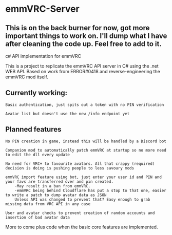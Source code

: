 # emmVRC-Server

## This is on the back burner for now, got more important things to work on. I'll dump what I have after cleaning the code up. Feel free to add to it.


c# API implementation for emmVRC

This is a project to replicate the emmVRC API server in C# using the .net WEB API. Based on work from ERROR#0418 and reverse-engineering the emmVRC mod itself.

## Currently working:
    Basic authentication, just spits out a token with no PIN verification
    
    Avatar list but doesn't use the new /info endpoint yet
    
## Planned features
    No PIN creation in game, instead this will be handled by a Discord bot
    
    Companion mod to automatically patch emmVRC at startup so no more need to edit the dll every update
    
    No need for VRC+ to favourite avatars. All that crappy (required) decision is doing is pushing people to less savoury mods
    
    emmVRC import feature using bot, just enter your user id and PIN and your favs are transferred over and pin created.
        -May result in a ban from emmVRC.
        -emmVRC being behind Cloudflare has put a stop to that one, easier to write a patch to dump avatar data as JSON
        Unless API was changed to prevent that? Easy enough to grab missing data from VRC API in any case
        
    User and avatar checks to prevent creation of random accounts and insertion of bad avatar data
    
More to come plus code when the basic core features are implemented.
